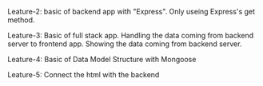 Leature-2: basic of backend app with "Express". Only useing Express's get method.

Leature-3: Basic of full stack app. Handling the data coming from backend server to frontend app. Showing the data coming from backend server.

Leature-4: Basic of Data Model Structure with Mongoose

Leature-5: Connect the html with the backend 
 
 
